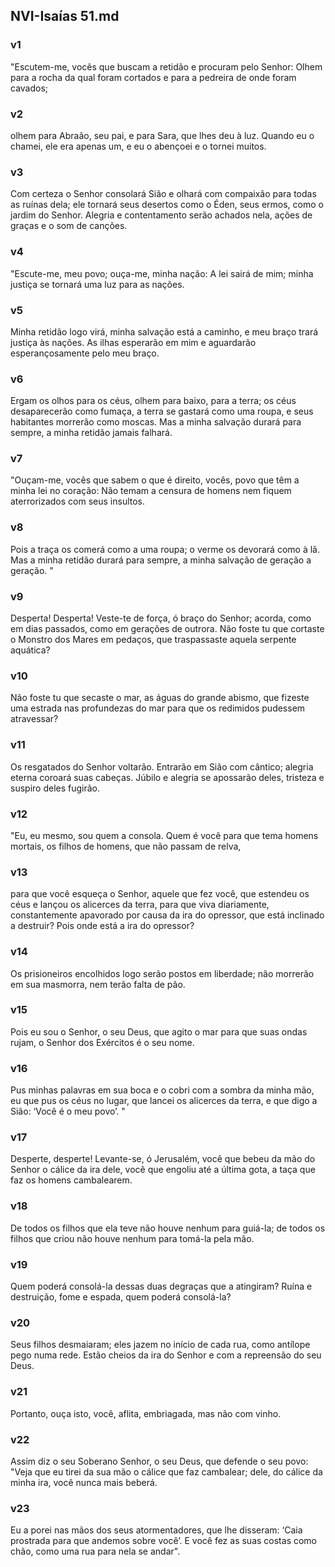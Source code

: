 ## NVI-Isaías 51.md
### v1
 "Escutem-me, vocês que buscam a retidão e procuram pelo Senhor: Olhem para a rocha da qual foram cortados e para a pedreira de onde foram cavados;
### v2
 olhem para Abraão, seu pai, e para Sara, que lhes deu à luz. Quando eu o chamei, ele era apenas um, e eu o abençoei e o tornei muitos.
### v3
 Com certeza o Senhor consolará Sião e olhará com compaixão para todas as ruínas dela; ele tornará seus desertos como o Éden, seus ermos, como o jardim do Senhor. Alegria e contentamento serão achados nela, ações de graças e o som de canções.
### v4
 "Escute-me, meu povo; ouça-me, minha nação: A lei sairá de mim; minha justiça se tornará uma luz para as nações.
### v5
 Minha retidão logo virá, minha salvação está a caminho, e meu braço trará justiça às nações. As ilhas esperarão em mim e aguardarão esperançosamente pelo meu braço.
### v6
 Ergam os olhos para os céus, olhem para baixo, para a terra; os céus desaparecerão como fumaça, a terra se gastará como uma roupa, e seus habitantes morrerão como moscas. Mas a minha salvação durará para sempre, a minha retidão jamais falhará.
### v7
 "Ouçam-me, vocês que sabem o que é direito, vocês, povo que têm a minha lei no coração: Não temam a censura de homens nem fiquem aterrorizados com seus insultos.
### v8
 Pois a traça os comerá como a uma roupa; o verme os devorará como à lã. Mas a minha retidão durará para sempre, a minha salvação de geração a geração. "
### v9
 Desperta! Desperta! Veste-te de força, ó braço do Senhor; acorda, como em dias passados, como em gerações de outrora. Não foste tu que cortaste o Monstro dos Mares em pedaços, que traspassaste aquela serpente aquática?
### v10
 Não foste tu que secaste o mar, as águas do grande abismo, que fizeste uma estrada nas profundezas do mar para que os redimidos pudessem atravessar?
### v11
 Os resgatados do Senhor voltarão. Entrarão em Sião com cântico; alegria eterna coroará suas cabeças. Júbilo e alegria se apossarão deles, tristeza e suspiro deles fugirão.
### v12
 "Eu, eu mesmo, sou quem a consola. Quem é você para que tema homens mortais, os filhos de homens, que não passam de relva,
### v13
 para que você esqueça o Senhor, aquele que fez você, que estendeu os céus e lançou os alicerces da terra, para que viva diariamente, constantemente apavorado por causa da ira do opressor, que está inclinado a destruir? Pois onde está a ira do opressor?
### v14
 Os prisioneiros encolhidos logo serão postos em liberdade; não morrerão em sua masmorra, nem terão falta de pão.
### v15
 Pois eu sou o Senhor, o seu Deus, que agito o mar para que suas ondas rujam, o Senhor dos Exércitos é o seu nome.
### v16
 Pus minhas palavras em sua boca e o cobri com a sombra da minha mão, eu que pus os céus no lugar, que lancei os alicerces da terra, e que digo a Sião: ‘Você é o meu povo’. "
### v17
 Desperte, desperte! Levante-se, ó Jerusalém, você que bebeu da mão do Senhor o cálice da ira dele, você que engoliu até a última gota, a taça que faz os homens cambalearem.
### v18
 De todos os filhos que ela teve não houve nenhum para guiá-la; de todos os filhos que criou não houve nenhum para tomá-la pela mão.
### v19
 Quem poderá consolá-la dessas duas degraças que a atingiram? Ruína e destruição, fome e espada, quem poderá consolá-la?
### v20
 Seus filhos desmaiaram; eles jazem no início de cada rua, como antílope pego numa rede. Estão cheios da ira do Senhor e com a repreensão do seu Deus.
### v21
 Portanto, ouça isto, você, aflita, embriagada, mas não com vinho.
### v22
 Assim diz o seu Soberano Senhor, o seu Deus, que defende o seu povo: "Veja que eu tirei da sua mão o cálice que faz cambalear; dele, do cálice da minha ira, você nunca mais beberá.
### v23
 Eu a porei nas mãos dos seus atormentadores, que lhe disseram: ‘Caia prostrada para que andemos sobre você’. E você fez as suas costas como chão, como uma rua para nela se andar".
